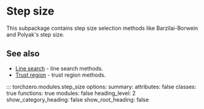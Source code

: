# Step size

This subpackage contains step size selection methods like Barzilai-Borwein and Polyak's step size.

## See also

* [Line search](line_search.md) - line search methods.
* [Trust region](trust_region.md) - trust region methods.

::: torchzero.modules.step_size
    options:
        summary:
            attributes: false
            classes: true
            functions: true
            modules: false
        heading_level: 2
        show_category_heading: false
        show_root_heading: false
